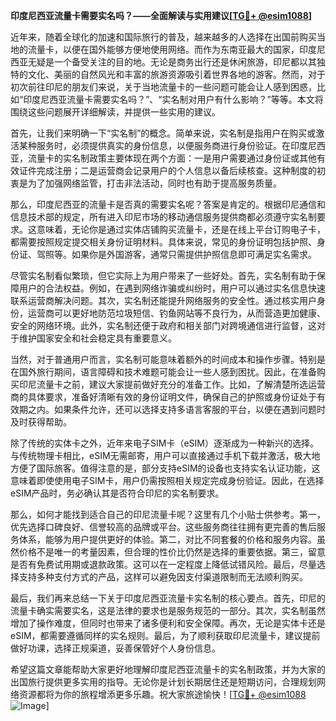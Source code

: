 **印度尼西亚流量卡需要实名吗？——全面解读与实用建议[[TG💪+ @esim1088](https://t.me/s/esim1088)]**

近年来，随着全球化的加速和国际旅行的普及，越来越多的人选择在出国前购买当地的流量卡，以便在国外能够方便地使用网络。而作为东南亚最大的国家，印度尼西亚无疑是一个备受关注的目的地。无论是商务出行还是休闲旅游，印尼都以其独特的文化、美丽的自然风光和丰富的旅游资源吸引着世界各地的游客。然而，对于初次前往印尼的朋友们来说，关于当地流量卡的一些问题可能会让人感到困惑，比如“印度尼西亚流量卡需要实名吗？”、“实名制对用户有什么影响？”等等。本文将围绕这些问题展开详细解读，并提供一些实用的建议。

首先，让我们来明确一下“实名制”的概念。简单来说，实名制是指用户在购买或激活某种服务时，必须提供真实的身份信息，以便服务商进行身份验证。在印度尼西亚，流量卡的实名制政策主要体现在两个方面：一是用户需要通过身份证或其他有效证件完成注册；二是运营商会记录用户的个人信息以备后续核查。这种制度的初衷是为了加强网络监管，打击非法活动，同时也有助于提高服务质量。

那么，印度尼西亚的流量卡是否真的需要实名呢？答案是肯定的。根据印尼通信和信息技术部的规定，所有进入印尼市场的移动通信服务提供商都必须遵守实名制要求。这意味着，无论你是通过实体店铺购买流量卡，还是在线上平台订购电子卡，都需要按照规定提交相关身份证明材料。具体来说，常见的身份证明包括护照、身份证、驾照等。如果你是外国游客，通常只需提供护照信息即可满足实名需求。

尽管实名制看似繁琐，但它实际上为用户带来了一些好处。首先，实名制有助于保障用户的合法权益。例如，在遇到网络诈骗或纠纷时，用户可以通过实名信息快速联系运营商解决问题。其次，实名制还能提升网络服务的安全性。通过核实用户身份，运营商可以更好地防范垃圾短信、钓鱼网站等不良行为，从而营造更加健康、安全的网络环境。此外，实名制还便于政府和相关部门对跨境通信进行监督，这对于维护国家安全和社会稳定具有重要意义。

当然，对于普通用户而言，实名制可能意味着额外的时间成本和操作步骤。特别是在国外旅行期间，语言障碍和技术难题可能会让一些人感到困扰。因此，在准备购买印尼流量卡之前，建议大家提前做好充分的准备工作。比如，了解清楚所选运营商的具体要求，准备好清晰有效的身份证明文件，确保自己的护照或身份证处于有效期之内。如果条件允许，还可以选择支持多语言客服的平台，以便在遇到问题时及时获得帮助。

除了传统的实体卡之外，近年来电子SIM卡（eSIM）逐渐成为一种新兴的选择。与传统物理卡相比，eSIM无需邮寄，用户可以直接通过手机下载并激活，极大地方便了国际旅客。值得注意的是，部分支持eSIM的设备也支持实名认证功能，这意味着即使使用电子SIM卡，用户仍需按照相关规定完成身份验证。因此，在选择eSIM产品时，务必确认其是否符合印尼的实名制要求。

那么，如何才能找到适合自己的印尼流量卡呢？这里有几个小贴士供参考。第一，优先选择口碑良好、信誉较高的品牌或平台。这些服务商往往拥有更完善的售后服务体系，能够为用户提供更好的体验。第二，对比不同套餐的价格和服务内容。虽然价格不是唯一的考量因素，但合理的性价比仍然是选择的重要依据。第三，留意是否有免费试用期或退款政策。这可以在一定程度上降低试错风险。最后，尽量选择支持多种支付方式的产品，这样可以避免因支付渠道限制而无法顺利购买。

最后，我们再来总结一下关于印度尼西亚流量卡实名制的核心要点。首先，印尼的流量卡确实需要实名，这是法律的要求也是服务规范的一部分。其次，实名制虽然增加了操作难度，但同时也带来了诸多便利和安全保障。再次，无论是实体卡还是eSIM，都需要遵循同样的实名规则。最后，为了顺利获取印尼流量卡，建议提前做好功课，选择正规渠道，妥善保管好个人身份信息。

希望这篇文章能帮助大家更好地理解印度尼西亚流量卡的实名制政策，并为大家的出国旅行提供更多实用的指导。无论你是计划长期居住还是短期访问，合理规划网络资源都将为你的旅程增添更多乐趣。祝大家旅途愉快！[[TG💪+ @esim1088](https://t.me/s/esim1088) ![Image](https://i.postimg.cc/4NQfJmqS/Snipaste-2025-05-13-00-14-12.png)]